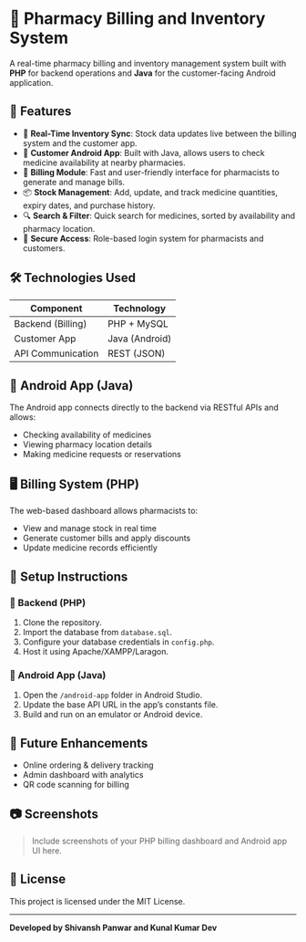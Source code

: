 # 💊 Pharmacy Billing and Inventory System

A real-time pharmacy billing and inventory management system built with **PHP** for backend operations and **Java** for the customer-facing Android application.

## 🧩 Features

- 🔄 **Real-Time Inventory Sync**: Stock data updates live between the billing system and the customer app.
- 📱 **Customer Android App**: Built with Java, allows users to check medicine availability at nearby pharmacies.
- 🧾 **Billing Module**: Fast and user-friendly interface for pharmacists to generate and manage bills.
- 📦 **Stock Management**: Add, update, and track medicine quantities, expiry dates, and purchase history.
- 🔍 **Search & Filter**: Quick search for medicines, sorted by availability and pharmacy location.
- 🔐 **Secure Access**: Role-based login system for pharmacists and customers.

## 🛠️ Technologies Used

| Component         | Technology      |
|------------------|-----------------|
| Backend (Billing)| PHP + MySQL     |
| Customer App     | Java (Android)  |
| API Communication| REST (JSON)     |

## 📱 Android App (Java)

The Android app connects directly to the backend via RESTful APIs and allows:
- Checking availability of medicines
- Viewing pharmacy location details
- Making medicine requests or reservations

## 🖥️ Billing System (PHP)

The web-based dashboard allows pharmacists to:
- View and manage stock in real time
- Generate customer bills and apply discounts
- Update medicine records efficiently

## 🔧 Setup Instructions

### 📌 Backend (PHP)

1. Clone the repository.
2. Import the database from `database.sql`.
3. Configure your database credentials in `config.php`.
4. Host it using Apache/XAMPP/Laragon.

### 📌 Android App (Java)

1. Open the `/android-app` folder in Android Studio.
2. Update the base API URL in the app’s constants file.
3. Build and run on an emulator or Android device.

## 🚀 Future Enhancements

- Online ordering & delivery tracking
- Admin dashboard with analytics
- QR code scanning for billing

## 📷 Screenshots

> Include screenshots of your PHP billing dashboard and Android app UI here.

## 📃 License

This project is licensed under the MIT License.

---

**Developed by Shivansh Panwar and Kunal Kumar Dev**  
